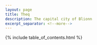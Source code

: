 ```yaml
---
layout: page
title: Theq
description: The capital city of Blionn
excerpt_separator: <!--more-->
---
```


<!-- capital of Blionn -->

{% include table_of_contents.html %}
